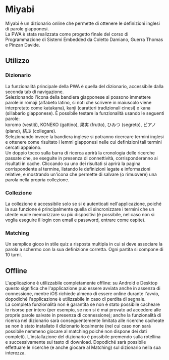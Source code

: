 # Miyabi
Miyabi è un dizionario online che permette di ottenere le definizioni inglesi di parole giapponesi.\
La PWA è stata realizzata come progetto finale del corso di Programmazione di Sistemi Embedded da Coletto Damiano, Guerra Thomas e Pinzan Davide.


## Utilizzo
### Dizionario
La funzionalità principale della PWA è quella del dizionario, accessibile dalla seconda tab di navigazione.\
Selezionando l'icona della bandiera giapponese si possono immettere parole in romaji (alfabeto latino, si noti che scrivere in maiuscolo viene interpretato come katakana), kanji (caratteri tradizionali cinesi) e kana (sillabario giapponese). È possibile testare la funzionalità usando le seguenti parole:\
koromo (vestiti), KONEKO (gattino), 果実 (frutto), ひみつ (segreto), ピアノ (piano), 結ぶ (collegare).\
Selezionando invece la bandiera inglese si potranno ricercare termini inglesi e ottenere come risultato i lemmi giapponesi nelle cui definizioni tali termini cercati appaiono.\
Un doppio tocco sulla barra di ricerca aprirà la cronologia delle ricerche passate che, se eseguite in presenza di connettività, corrisponderanno ai risultati in cache.
Cliccando su uno dei risultati si aprirà la pagina corrispondente al termine, listando le definizioni legate e informazioni relative, e mostrando un'icona che permette di salvare (o rimuovere) una parola nella propria collezione.
### Collezione
La collezione è accessibile solo se si è autenticati nell'applicazione, poiché la sua funzione è principalmente quella di sincronizzare i termini che un utente vuole memorizzare su più dispositivi (è possibile, nel caso non si voglia eseguire il login con email e password, entrare come ospite).
### Matching
Un semplice gioco in stile quiz a risposta multipla in cui si deve associare la parola a schermo con la sua definizione corretta. Ogni partita si compone di 10 turni.

## Offline
L'applicazione è utilizzabile completamente offline: su Android e Desktop questo significa che l'applicazione può essere avviata anche in assenza di connessione, mentre iOS richiede almeno di essere online durante l'avvio, dopodiché l'applicazione è utilizzabile in caso di perdita di segnale.\
La completa funzionalità non è garantita se non è stato possibile cacheare le risorse per intero (per esempio, se non si è mai provato ad accedere alle proprie parole salvate in presenza di connessione); anche la funzionalità di ricerca nel dizionario sarà conseguentemente limitata alle ricerche cacheate se non è stato installato il dizionario localmente (nel cui caso non sarà possibile nemmeno giocare al matching poiché non dispone dei dati completi).
L'installazione del dizionario è possibile premendo sulla rotellina e successivamente sul tasto di download. Dopodiché sarà possibile effettuare le ricerche (e anche giocare al Matching) sul dizionario nella sua interezza.